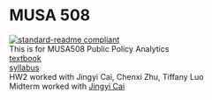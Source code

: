 # MUSA 508
[![standard-readme compliant](https://img.shields.io/badge/readme%20style-standard-brightgreen.svg?style=flat-square)](https://github.com/RumRon/MUSA_508/)<br />
This is for MUSA508 Public Policy Analytics<br />
<a href="https://urbanspatial.github.io/PublicPolicyAnalytics/" target="_blank">textbook</a><br />
<a href="https://docs.google.com/document/d/1PBk0uflCGf_08e4SfxAxJsBeNMuJDII_FBu06HPB9qQ/edit?usp=sharing" target="_blank">syllabus</a><br />
HW2 worked with Jingyi Cai, Chenxi Zhu, Tiffany Luo<br />
Midterm worked with <a href="https://github.com/Cjycjyc" target="_blank">Jingyi Cai</a><br />


